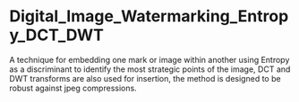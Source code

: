 # Digital_Image_Watermarking_Entropy_DCT_DWT
A technique for embedding one mark or image within another using Entropy as a discriminant to identify the most strategic points of the image, DCT and DWT transforms are also used for insertion, the method is designed to be robust against jpeg compressions.
